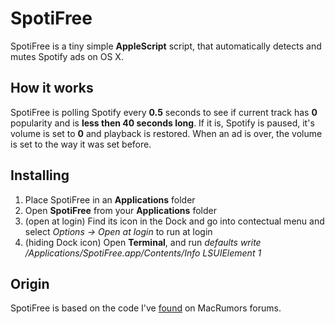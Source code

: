 # SpotiFree
SpotiFree is a tiny simple **AppleScript** script, that automatically detects and mutes Spotify ads on OS X.

## How it works
SpotiFree is polling Spotify every **0.5** seconds to see if current track has **0** popularity and is  **less then 40 seconds long**. If it is, Spotify is paused, it's volume is set to **0** and playback is restored. When an ad is over, the volume is set to the way it was set before.

## Installing
1. Place SpotiFree in an **Applications** folder
2. Open **SpotiFree** from your **Applications** folder
3. (open at login) Find its icon in the Dock and go into contectual menu and select *Options → Open at login* to run at login
4. (hiding Dock icon) Open **Terminal**, and run *defaults write /Applications/SpotiFree.app/Contents/Info LSUIElement 1*

## Origin
SpotiFree is based on the code I've [found](http://forums.macrumors.com/showthread.php?p=16033608) on MacRumors forums.